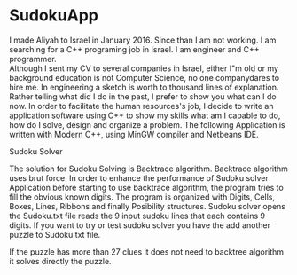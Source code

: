 # SudokuApp

I made Aliyah to Israel in January 2016.
Since than I am not working.
I am searching for a C++ programing job in Israel.
I am engineer and C++ programmer.  
Although I sent my CV to several companies in Israel, 
either I"m old or my background education is not Computer Science, 
no one companydares to hire me. 
In engineering a sketch is worth to thousand lines of explanation.   
Rather  telling what did I do in the past, I prefer to show you what can I do now.
In order to facilitate the human resources's job,
I decide to write an application software using C++ to show my skills
what am I capable to do, how do I solve, design and organize a problem.
The following Application is written with Modern C++, using MinGW compiler and Netbeans IDE.  


Sudoku Solver

The solution for Sudoku Solving is Backtrace algorithm. 
Backtrace algorithm uses brut force. 
In order to enhance the performance of Sudoku solver Application before starting to use  backtrace algorithm,
the program tries to  fill  the obvious known digits. The program is organized with Digits, Cells, Boxes, Lines, Ribbons
and finally Posibility structures. Sudoku solver opens the Sudoku.txt file reads the 9 input sudoku lines that each contains
9 digits. If you want to try or test sudoku solver you have the add another puzzle to Sudoku.txt file. 

If the puzzle has more than 27 clues it does not need to backtree algorithm it solves directly the puzzle.



	
